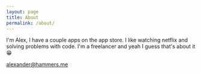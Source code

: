 ```yaml
---
layout: page
title: About
permalink: /about/
---
```


I'm Alex, I have a couple apps on the app store. I like watching netflix and solving problems with code. I'm a freelancer and yeah I guess that's about it😁

[alexander@hammers.me](mailto:alexander@hammers.me)
